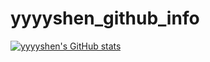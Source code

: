 # yyyyshen_github_info

[![yyyyshen's GitHub stats](https://github-readme-stats.vercel.app/api?username=Yyyyshen)](https://github.com/anuraghazra/github-readme-stats)
